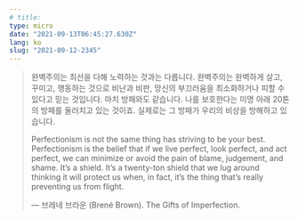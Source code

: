 ```yaml
---
# title:
type: micro
date: "2021-09-13T06:45:27.630Z"
lang: ko
slug: "2021-09-12-2345"
---
```


> 완벽주의는 최선을 다해 노력하는 것과는 다릅니다. 완벽주의는 완벽하게 살고, 꾸미고, 행동하는 것으로 비난과 비판, 망신의 부끄러움을 최소화하거나 피할 수 있다고 믿는 것입니다. 마치 방패와도 같습니다. 나를 보호한다는 미명 아래 20톤의 방패를 둘러치고 있는 것이죠. 실제로는 그 방패가 우리의 비상을 방해하고 있습니다.
>
> Perfectionism is not the same thing has striving to be your best. Perfectionism is the belief that if we live perfect, look perfect, and act perfect, we can minimize or avoid the pain of blame, judgement, and shame. It’s a shield. It’s a twenty-ton shield that we lug around thinking it will protect us when, in fact, it’s the thing that’s really preventing us from flight.
>
> ― 브레네 브라운 (Brené Brown). The Gifts of Imperfection.
